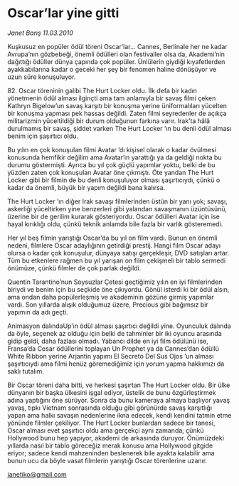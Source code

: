 # Oscar’lar yine gitti

*Janet Barış 11.03.2010*

<div class="yazi"><p>Kuşkusuz en popüler ödül töreni Oscar’lar... Cannes, Berlinale her ne kadar Avrupa’nın gözbebeği, önemli ödülleri olan festivaller olsa da, Akademi’nin dağıttığı ödüller dünya çapında çok popüler. Ünlülerin giydiği kıyafetlerden ayakkabılarına kadar o geceki her şey bir fenomen haline dönüşüyor ve uzun süre konuşuluyor.</p>
<p>82. Oscar töreninin galibi The Hurt Locker oldu. İlk defa bir kadın yönetmenin ödül alması ilginçti ama tam anlamıyla bir savaş filmi çeken Kathryn Bigelow’un savaş karşıtı bir konuşma yerine üniformalıları yücelten bir konuşma yapması pek hassas değildi. Zaten filmi seyredenler de açıkça militarizmin yüceltildiği bir durum olduğunun farkına varır. Irak’ta hâlâ durulmamış bir savaş, şiddet varken The Hurt Locker ’ın bu denli ödül alması benim için şaşırtıcı oldu.</p>
<p>Bu yılın en çok konuşulan filmi Avatar ’dı kişisel olarak o kadar övülmesi konusunda hemfikir değilim ama Avatar‘ın yarattığı ya da geldiği nokta bu durumu göstermişti. Ayrıca bu yıl çok güçlü yapımlar yoktu, belki de bu yüzden zaten çok konuşulan Avatar öne çıkmıştı. Öte yandan The Hurt Locker gibi bir filmin de bu denli konuşuluyor olması şaşırtıcıydı, çünkü o kadar da önemli, büyük bir yapım değildi bana kalırsa.</p>
<p>The Hurt Locker ’ın diğer Irak savaşı filmlerinden üstün bir yanı yok; savaşı, askerliği yüceltirken yine benzerleri gibi yalandan savaşmanın üzüntüsünü, üzerine bir de gerilim kurarak gösteriyordu. Oscar ödülleri Avatar için ise hayal kırıklığı oldu, çünkü teknik anlamda bile fazla bir varlık gösteremedi.</p>
<p>Her yıl beş filmin yarıştığı Oscar’da bu yıl on film vardı. Bunun en önemli nedeni, filmlere Oscar adaylığının getirdiği prestij. Hangi film Oscar adayı olursa o kadar çok konuşulur, dünyaya satışı gerçekleşir, DVD satışları artar. Tüm bu etkenlere rağmen bu yıl yarışan on film çekişmeli bir tablo sermedi önümüze, çünkü filmler de çok parlak değildi.</p>
<p>Quentin Tarantino’nun Soysuzlar Çetesi geçtiğimiz yılın en iyi filmlerinden biriydi ve benim için bu seçkide öne çıkıyordu. Gönül isterdi ki bir ödül alsın, ama ondan daha popülerleşmiş ve akademinin gözüne girmiş yapımlar vardı. Son yıllarda alışık olduğumuz üzere, Precious gibi bağımsız bir yapımın da adı geçti.</p>
<p>Animasyon dalındaUp’ın ödül alması şaşırtıcı değildi yine. Oyunculuk dalında da öyle, seçenek az olduğu için belki de tahminler bir iki oyuncu arasında gidip geldi, daha fazlası olmadı. Yabancı dilde en iyi film ödülünü ise, Fransa’da Cesar ödüllerini toplayan Un Prophet ya da Cannes’dan ödüllü White Ribbon yerine Arjantin yapımı El Secreto Del Sus Ojos ’un alması şaşırtıcıydı ama filmi henüz göremediğimiz için yorum yapma hakkımızı da saklı tutalım.</p>
<p>Bir Oscar töreni daha bitti, ve herkesi şaşırtan The Hurt Locker oldu. Bir ülke dünyanın bir başka ülkesini işgal ediyor, üstelik de bunu özgürleştirmek adına yaptığını öne sürüyor. Sonra da bunu kameraya almaya başlıyor yavaş yavaş, tıpkı Vietnam sonrasında olduğu gibi görünürde savaş karşıtlığı yapan ama halkı savaşın nedenlerine ikna edecek, kendi kendini tatmin etme yönünde filmler çekiliyor. The Hurt Locker bunlardan sadece bir tanesi, Oscar alması evet şaşırtıcı oldu ama gerçekçi aynı zamanda, çünkü Hollywood bunu hep yapıyor, akademi de arkasında duruyor. Önümüzdeki yıllarda nasıl bir tablo göreceğiz merak konusu ama Hollywood gitgide eriyor; sadece kendi mahzeninden beslenerek bile ayakta kalabilir ama bunun ucu da böyle vasat filmlerin yarıştığı Oscar törenlerine uzanır.</p>
<p><a href="mailto:janetiko@gmail.com">janetiko@gmail.com</a></p>
</div>
